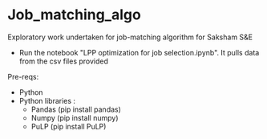 # Job_matching_algo


Exploratory work undertaken for job-matching algorithm for Saksham S&E

- Run the notebook "LPP optimization for job selection.ipynb". It pulls data from the csv files provided 

Pre-reqs: 
- Python 
- Python libraries :
  - Pandas (pip install pandas) 
  - Numpy (pip install numpy) 
  - PuLP (pip install PuLP)
